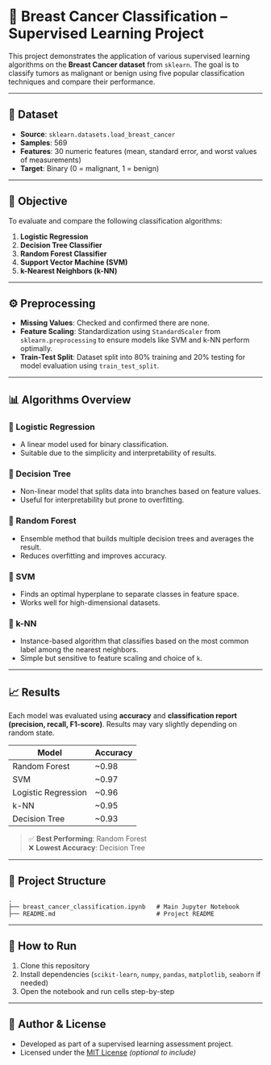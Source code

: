 # 🧠 Breast Cancer Classification – Supervised Learning Project

This project demonstrates the application of various supervised learning algorithms on the **Breast Cancer dataset** from `sklearn`. The goal is to classify tumors as malignant or benign using five popular classification techniques and compare their performance.

---

## 📂 Dataset

- **Source**: `sklearn.datasets.load_breast_cancer`
- **Samples**: 569
- **Features**: 30 numeric features (mean, standard error, and worst values of measurements)
- **Target**: Binary (0 = malignant, 1 = benign)

---

## 🧪 Objective

To evaluate and compare the following classification algorithms:

1. **Logistic Regression**
2. **Decision Tree Classifier**
3. **Random Forest Classifier**
4. **Support Vector Machine (SVM)**
5. **k-Nearest Neighbors (k-NN)**

---

## ⚙️ Preprocessing

- **Missing Values**: Checked and confirmed there are none.
- **Feature Scaling**: Standardization using `StandardScaler` from `sklearn.preprocessing` to ensure models like SVM and k-NN perform optimally.
- **Train-Test Split**: Dataset split into 80% training and 20% testing for model evaluation using `train_test_split`.

---

## 📊 Algorithms Overview

### 🔹 Logistic Regression
- A linear model used for binary classification.
- Suitable due to the simplicity and interpretability of results.

### 🔹 Decision Tree
- Non-linear model that splits data into branches based on feature values.
- Useful for interpretability but prone to overfitting.

### 🔹 Random Forest
- Ensemble method that builds multiple decision trees and averages the result.
- Reduces overfitting and improves accuracy.

### 🔹 SVM
- Finds an optimal hyperplane to separate classes in feature space.
- Works well for high-dimensional datasets.

### 🔹 k-NN
- Instance-based algorithm that classifies based on the most common label among the nearest neighbors.
- Simple but sensitive to feature scaling and choice of `k`.

---

## 📈 Results

Each model was evaluated using **accuracy** and **classification report (precision, recall, F1-score)**. Results may vary slightly depending on random state.

| Model              | Accuracy |
|-------------------|----------|
| Random Forest      | ~0.98    |
| SVM                | ~0.97    |
| Logistic Regression| ~0.96    |
| k-NN               | ~0.95    |
| Decision Tree      | ~0.93    |

> ✅ **Best Performing**: Random Forest  
> ❌ **Lowest Accuracy**: Decision Tree

---

## 📌 Project Structure

```
.
├── breast_cancer_classification.ipynb   # Main Jupyter Notebook
├── README.md                            # Project README
```

---

## 🚀 How to Run

1. Clone this repository  
2. Install dependencies (`scikit-learn`, `numpy`, `pandas`, `matplotlib`, `seaborn` if needed)  
3. Open the notebook and run cells step-by-step

---

## 📝 Author & License

- Developed as part of a supervised learning assessment project.
- Licensed under the [MIT License](LICENSE) *(optional to include)*

